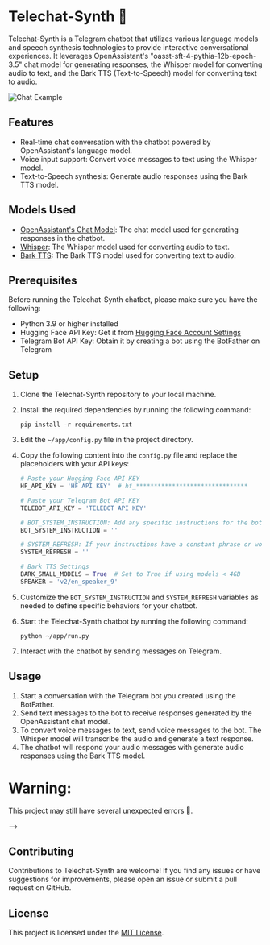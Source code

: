 # Telechat-Synth 💬

Telechat-Synth is a Telegram chatbot that utilizes various language models and speech synthesis technologies to provide interactive conversational experiences. It leverages OpenAssistant's "oasst-sft-4-pythia-12b-epoch-3.5" chat model for generating responses, the Whisper model for converting audio to text, and the Bark TTS (Text-to-Speech) model for converting text to audio.

![Chat Example](images/chat_example.png)

## Features

- Real-time chat conversation with the chatbot powered by OpenAssistant's language model.
- Voice input support: Convert voice messages to text using the Whisper model.
- Text-to-Speech synthesis: Generate audio responses using the Bark TTS model.

## Models Used

- [OpenAssistant's Chat Model](https://huggingface.co/OpenAssistant/oasst-sft-4-pythia-12b-epoch-3.5): The chat model used for generating responses in the chatbot.
- [Whisper](https://huggingface.co/openai/whisper-base.en): The Whisper model used for converting audio to text.
- [Bark TTS](https://github.com/suno-ai/bark): The Bark TTS model used for converting text to audio.

## Prerequisites

Before running the Telechat-Synth chatbot, please make sure you have the following:

- Python 3.9 or higher installed
- Hugging Face API Key: Get it from [Hugging Face Account Settings](https://huggingface.co/settings/tokens)
- Telegram Bot API Key: Obtain it by creating a bot using the BotFather on Telegram

## Setup

1. Clone the Telechat-Synth repository to your local machine.
2. Install the required dependencies by running the following command:
   ```
   pip install -r requirements.txt
   ```
3. Edit the `~/app/config.py` file in the project directory.
4. Copy the following content into the `config.py` file and replace the placeholders with your API keys:

   ```python
   # Paste your Hugging Face API KEY
   HF_API_KEY = 'HF API KEY'  # hf_*******************************

   # Paste your Telegram Bot API KEY
   TELEBOT_API_KEY = 'TELEBOT API KEY'

   # BOT_SYSTEM_INSTRUCTION: Add any specific instructions for the bot, such as a Jailbreak or additional behavior.
   BOT_SYSTEM_INSTRUCTION = ''

   # SYSTEM_REFRESH: If your instructions have a constant phrase or word, paste it here.
   SYSTEM_REFRESH = ''

   # Bark TTS Settings
   BARK_SMALL_MODELS = True  # Set to True if using models < 4GB
   SPEAKER = 'v2/en_speaker_9'
   ```

5. Customize the `BOT_SYSTEM_INSTRUCTION` and `SYSTEM_REFRESH` variables as needed to define specific behaviors for your chatbot.
6. Start the Telechat-Synth chatbot by running the following command:
   ```
   python ~/app/run.py
   ```
7. Interact with the chatbot by sending messages on Telegram.

## Usage

1. Start a conversation with the Telegram bot you created using the BotFather.
2. Send text messages to the bot to receive responses generated by the OpenAssistant chat model.
3. To convert voice messages to text, send voice messages to the bot. The Whisper model will transcribe the audio and generate a text response.
4. The chatbot will respond your audio messages with generate audio responses using the Bark TTS model.

# Warning: 

This project may still have several unexpected errors 🥲.

<!-- ## Screenshots

<!-- Include screenshots or GIFs of the chatbot in action.

 -->

<!-- ![Chat Example](images/chat_example.png) --> -->

## Contributing

Contributions to Telechat-Synth are welcome! If you find any issues or have suggestions for improvements, please open an issue or submit a pull request on GitHub.

## License

This project is licensed under the [MIT License](LICENSE).
```
